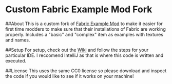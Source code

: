 # Custom Fabric Example Mod Fork

##About
This is a custom fork of [Fabric Example Mod](https://github.com/FabricMC/fabric-example-mod) to make it easier for first time modders to make sure that their
installations of Fabric are working properly. Includes a "basic" and "complex" item as examples with textures and
names.

##Setup
For setup, check out the [Wiki](https://fabricmc.net/wiki/tutorial:setup) and follow the steps for your particular IDE. I reccomend IntelliJ as that is where
this code is written and executed.

##License
This uses the same CC0 license so please download and inspect the code if you would like to see if it works on your machine!